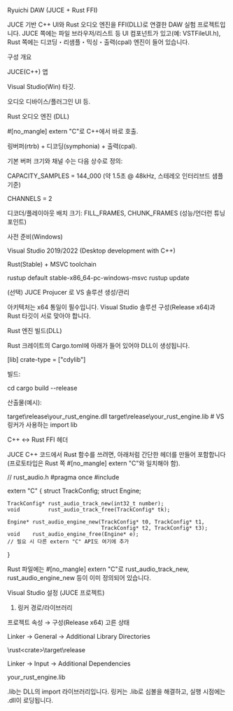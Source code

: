 Ryuichi DAW (JUCE + Rust FFI)

JUCE 기반 C++ UI와 Rust 오디오 엔진을 FFI(DLL)로 연결한 DAW 실험 프로젝트입니다.
JUCE 쪽에는 파일 브라우저/리스트 등 UI 컴포넌트가 있고(예: VSTFileUI.h), Rust 쪽에는 디코딩・리샘플・믹싱・출력(cpal) 엔진이 들어 있습니다. 


구성 개요

JUCE(C++) 앱

Visual Studio(Win) 타깃.

오디오 디바이스/플러그인 UI 등.

Rust 오디오 엔진 (DLL)

#[no_mangle] extern "C"로 C++에서 바로 호출.

링버퍼(rtrb) + 디코딩(symphonia) + 출력(cpal).

기본 버퍼 크기와 채널 수는 다음 상수로 정의:

CAPACITY_SAMPLES = 144_000 (약 1.5초 @ 48kHz, 스테레오 인터리브드 샘플 기준)

CHANNELS = 2

디코더/플레이아웃 배치 크기: FILL_FRAMES, CHUNK_FRAMES (성능/언더런 튜닝 포인트) 


사전 준비(Windows)

Visual Studio 2019/2022 (Desktop development with C++)

Rust(Stable) + MSVC toolchain

rustup default stable-x86_64-pc-windows-msvc
rustup update


(선택) JUCE Projucer 로 VS 솔루션 생성/관리

아키텍처는 x64 통일이 필수입니다. Visual Studio 솔루션 구성(Release x64)과 Rust 타깃이 서로 맞아야 합니다.

Rust 엔진 빌드(DLL)

Rust 크레이트의 Cargo.toml에 아래가 들어 있어야 DLL이 생성됩니다.

[lib]
crate-type = ["cdylib"]


빌드:

cd <rust-crate-root>
cargo build --release


산출물(예시):

target\release\your_rust_engine.dll
target\release\your_rust_engine.lib   # VS 링커가 사용하는 import lib

C++ ↔ Rust FFI 헤더

JUCE C++ 코드에서 Rust 함수를 쓰려면, 아래처럼 간단한 헤더를 만들어 포함합니다(프로토타입은 Rust 쪽 #[no_mangle] extern "C"와 일치해야 함).

// rust_audio.h
#pragma once
#include <cstdint>

extern "C" {
    struct TrackConfig;
    struct Engine;

    TrackConfig* rust_audio_track_new(int32_t number);
    void         rust_audio_track_free(TrackConfig* tk);

    Engine* rust_audio_engine_new(TrackConfig* t0, TrackConfig* t1,
                                  TrackConfig* t2, TrackConfig* t3);
    void    rust_audio_engine_free(Engine* e);
    // 필요 시 다른 extern "C" API도 여기에 추가
}


Rust 파일에는 #[no_mangle] extern "C"로 rust_audio_track_new, rust_audio_engine_new 등이 이미 정의되어 있습니다. 


Visual Studio 설정 (JUCE 프로젝트)
1) 링커 경로/라이브러리

프로젝트 속성 → 구성(Release x64) 고른 상태

Linker → General → Additional Library Directories

<repo>\rust\<crate>\target\release


Linker → Input → Additional Dependencies

your_rust_engine.lib


.lib는 DLL의 import 라이브러리입니다. 링커는 .lib로 심볼을 해결하고, 실행 시점에는 .dll이 로딩됩니다.

